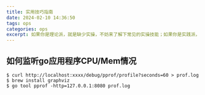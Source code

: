 ```yaml
---
title: 实用技巧指南   
date: 2024-02-10 14:36:50   
tags: ops   
categories: ops   
excerpt: 如果你是理论派，就是缺少实操，不妨来了解下常见的实操技能；如果你是实践派，也可以来查漏补缺下，温故而知新，可以为师矣.
---
```


## 如何监听go应用程序CPU/Mem情况
```shell
$ curl http://localhost:xxxx/debug/pprof/profile?seconds=60 > prof.log
$ brew install graphviz
$ go tool pprof -http=127.0.0.1:8080 prof.log
```
